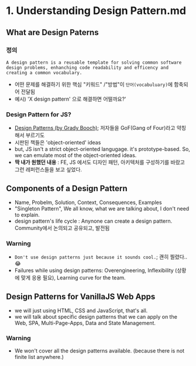# 1. Understanding Design Pattern.md

## What are Design Paterns
### 정의
```text
A design pattern is a reusable template for solving common software design problems, enhanching code readability and efficency and creating a common vocabulary.
```
- 어떤 문제를 해결하기 위한 핵심 "키워드" /"방법"이 `단어(vocabuluary)`에 함축되어 전달됨
- 예시) 'X design pattern' 으로 해결하면 어떨까요?'

### Design Pattern for JS?
- [Design Patterns (by Grady Booch)](https://www.amazon.com/Design-Patterns-Elements-Reusable-Object-Oriented/dp/0201633612); 저자들을 GoF(Gang of Four)라고 약칭해서 부르기도
- 시판된 책들은 'object-oriented' ideas
- but, JS isn't a strict object-oriented langugage. it's prototype-based. So, we can emulate most of the object-oriented ideas.
- **딱 내가 원했던 내용** : FE, JS 에서도 디자인 패턴, 아키텍처를 구성하기를 바랐고 그런 레퍼런스들을 보고 싶었다.



## Components of a Design Pattern
- Name, Probelm, Solution, Context, Consequences, Examples
- "Singleton Pattern", We all know, what we are talking about, I don't need to explain.
- design pattern's life cycle : Anynone can create a design pattern. Community에서 논의되고 공유되고, 발전됨

### Warning
- `Don't use design patterns just because it sounds cool.`; 괜히 찔렸다.. 😂
- Failures while using design patterns: Overengineering, Inflexibility (상황에 맞게 응용 필요), Learning curve for the team.



## Design Patterns for VanillaJS Web Apps 
- we will just using HTML, CSS and JavaScript, that's all.
- we will talk about specific design patterns that we can apply on the Web, SPA, Multi-Page-Apps, Data and State Management.

### Warning
- We won't cover all the design patterns available. (because there is not finite list anywhere.)

